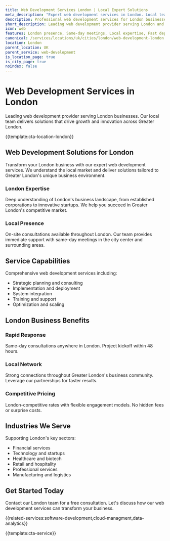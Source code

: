 ```yaml
---
title: Web Development Services London | Local Expert Solutions
meta_description: "Expert web development services in London. Local team, same-day consultations, proven results. Transform your business today."
description: Professional web development services for London businesses
short_description: Leading web development provider serving London and Greater London.
icon: web
features: London presence, Same-day meetings, Local expertise, Fast deployment, Competitive rates, Proven track record
canonical: /services/locations/uk/cities/london/web-development-london.html
location: London
parent_location: UK
parent_service: web-development
is_location_page: true
is_city_page: true
noindex: false
---
```


# Web Development Services in London

Leading web development provider serving London businesses. Our local team delivers solutions that drive growth and innovation across Greater London.

{{template:cta-location-london}}

## Web Development Solutions for London

Transform your London business with our expert web development services. We understand the local market and deliver solutions tailored to Greater London's unique business environment.

### London Expertise

Deep understanding of London's business landscape, from established corporations to innovative startups. We help you succeed in Greater London's competitive market.

### Local Presence

On-site consultations available throughout London. Our team provides immediate support with same-day meetings in the city center and surrounding areas.

## Service Capabilities

Comprehensive web development services including:
- Strategic planning and consulting
- Implementation and deployment
- System integration
- Training and support
- Optimization and scaling

## London Business Benefits

### Rapid Response
Same-day consultations anywhere in London. Project kickoff within 48 hours.

### Local Network
Strong connections throughout Greater London's business community. Leverage our partnerships for faster results.

### Competitive Pricing
London-competitive rates with flexible engagement models. No hidden fees or surprise costs.

## Industries We Serve

Supporting London's key sectors:
- Financial services
- Technology and startups
- Healthcare and biotech
- Retail and hospitality
- Professional services
- Manufacturing and logistics

## Get Started Today

Contact our London team for a free consultation. Let's discuss how our web development services can transform your business.

{{related-services:software-development,cloud-managment,data-analytics}}

{{template:cta-service}}
